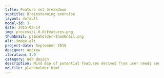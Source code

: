 ```yaml
---
title: Feature set breakdown
subtitle: Brainstorming exercise
layout: default
modal-id: 3
date: 2015-09-14
img: process/1.0.0/features.png
thumbnail: placeholder-thumbnail.png
alt: image-alt
project-date: September 2015
designer: Andrew
iteration: 1.0
category: Web design
description: Mind map of potential features derived from user needs compiled during discovery.
md-file: placeholder.html
---
```

